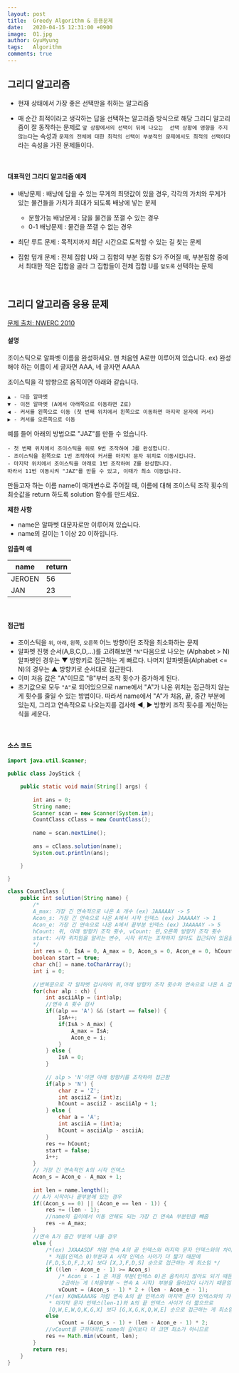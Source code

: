 ```yaml
---
layout:	post
title:  Greedy Algorithm & 응용문제
date:   2020-04-15 12:31:00 +0900
image:  01.jpg
author: GyuMyung
tags:   Algorithm
comments: true
---
```


## 그리디 알고리즘

* 현재 상태에서 가장 좋은 선택만을 취하는 알고리즘

* 매 순간 최적이라고 생각하는 답을 선택하는 알고리즘 방식으로 해당 그리디 알고리즘이 잘 동작하는 문제로 `앞 상황에서의 선택이 뒤에 나오는  선택 상황에 영향을 주지 않는다`는 속성과 `문제의 전체에 대한 최적의 선택이 부분적인 문제에서도 최적의 선택이다`라는 속성을 가진 문제들이다. 

    <br/>

#### 대표적인 그리디 알고리즘 예제

* 배낭문제 : 배낭에 담을 수 있는 무게의 최댓값이 있을 경우, 각각의 가치와 무게가 있는 물건들을 가치가 최대가 되도록 배낭에 넣는 문제
  - 분할가능 배낭문제 : 담을 물건을 쪼갤 수 있는 경우
  - 0-1 배낭문제 : 물건을 쪼갤 수 없는 경우

* 최단 루트 문제 : 목적지까지 최단 시간으로 도착할 수 있는 길 찾는 문제
* 집합 덮개 문제 : 전체 집합 U와 그 집합의 부분 집합 S가 주어질 때, 부분집합 중에서 최대한 적은 집합을 골라 그 집합들이 전체 집합 U를 `덮도록` 선택하는 문제 

​    <br/>

## 그리디 알고리즘 응용 문제

[문제 출처: NWERC 2010](https://commissies.ch.tudelft.nl/chipcie/archief/2010/nwerc/nwerc2010.pdf)

#### 설명

조이스틱으로 알파벳 이름을 완성하세요. 맨 처음엔 A로만 이루어져 있습니다.
ex) 완성해야 하는 이름이 세 글자면 AAA, 네 글자면 AAAA

조이스틱을 각 방향으로 움직이면 아래와 같습니다.

```wiki
▲ - 다음 알파벳
▼ - 이전 알파벳 (A에서 아래쪽으로 이동하면 Z로)
◀ - 커서를 왼쪽으로 이동 (첫 번째 위치에서 왼쪽으로 이동하면 마지막 문자에 커서)
▶ - 커서를 오른쪽으로 이동
```

예를 들어 아래의 방법으로 "JAZ"를 만들 수 있습니다.

``` wiki
- 첫 번째 위치에서 조이스틱을 위로 9번 조작하여 J를 완성합니다.
- 조이스틱을 왼쪽으로 1번 조작하여 커서를 마지막 문자 위치로 이동시킵니다.
- 마지막 위치에서 조이스틱을 아래로 1번 조작하여 Z를 완성합니다.
따라서 11번 이동시켜 "JAZ"를 만들 수 있고, 이때가 최소 이동입니다.
```

만들고자 하는 이름 name이 매개변수로 주어질 때, 이름에 대해 조이스틱 조작 횟수의 최솟값을 return 하도록 solution 함수를 만드세요.

**제한 사항**

- name은 알파벳 대문자로만 이루어져 있습니다.
- name의 길이는 1 이상 20 이하입니다.

**입출력 예**

| name   | return |
| ------ | ------ |
| JEROEN | 56     |
| JAN    | 23     |

  <br/>

#### 접근법

- 조이스틱을 `위`, `아래`, `왼쪽`, `오른쪽` 어느 방향이던 조작을 최소화하는 문제
- 알파벳 진행 순서(A,B,C,D,...)를 고려해보면 `"N"`다음으로 나오는 (Alphabet > N) 알파벳인 경우는 ▼ 방향키로 접근하는 게 빠르다. 나머지 알파벳들(Alphabet <= N)의 경우는 ▲ 방향키로 순서대로 접근한다.
- 이미 처음 값은 "A"이므로 "B"부터 조작 횟수가 증가하게 된다.
- 초기값으로 모두 `"A"`로 되어있으므로 name에서 "A"가 나온 위치는 접근하지 않는게 횟수를 줄일 수 있는 방법이다. 따라서 name에서 "A"가 처음, 끝, 중간 부분에 있는지, 그리고 연속적으로 나오는지를 검사해 ◀, ▶ 방향키 조작 횟수를 계산하는 식을 세운다.

<br/>

#### 소스 코드

``` java
import java.util.Scanner;

public class JoyStick {

	public static void main(String[] args) {
		
		int ans = 0;
		String name;
		Scanner scan = new Scanner(System.in);
		CountClass cClass = new CountClass();
		
		name = scan.nextLine();
		
		ans = cClass.solution(name);
		System.out.println(ans);

	}

}

class CountClass {
	public int solution(String name) {
		/*
		A_max: 가장 긴 연속적으로 나온 A 개수 (ex) JAAAAAY -> 5
		Acon_s: 가장 긴 연속으로 나온 A에서 시작 인덱스 (ex) JAAAAAY -> 1
		Acon_e: 가장 긴 연속으로 나온 A에서 끝부분 인덱스 (ex) JAAAAAY -> 5
		hCount: 위, 아래 방향키 조작 횟수, vCount: 왼,오른쪽 방향키 조작 횟수
		start: 시작 위치임을 알리는 변수, 시작 위치는 조작하지 않아도 접근되어 있음을 나타내줌
		*/
		int res = 0, IsA = 0, A_max = 0, Acon_s = 0, Acon_e = 0, hCount = 0, vCount = 0;
		boolean start = true;
		char ch[] = name.toCharArray();
		int i = 0;
		
		//반복문으로 각 알파벳 검사하여 위,아래 방향키 조작 횟수와 연속으로 나온 A 검사하여 A_max, Acon_e 값도 구함
		for(char alp : ch) {
			int asciiAlp = (int)alp;
			//연속 A 횟수 검사
			if((alp == 'A') && (start == false)) {
				IsA++;
				if(IsA > A_max) {
					A_max = IsA;
					Acon_e = i;
				}
			} else {
				IsA = 0;
			}
			
			// alp > 'N'이면 아래 방향키를 조작하여 접근함
			if(alp > 'N') {
				char z = 'Z';
				int asciiZ = (int)z;
				hCount = asciiZ - asciiAlp + 1;
			} else {
				char a = 'A';
				int asciiA = (int)a;
				hCount = asciiAlp - asciiA;
			}
			res += hCount;
			start = false;
			i++;
		}
		// 가장 긴 연속적인 A의 시작 인덱스
		Acon_s = Acon_e - A_max + 1;
		
		int len = name.length();
		// A가 시작이나 끝부분에 있는 경우
		if((Acon_s == 0) || (Acon_e == len - 1)) {
			res += (len - 1);
			//name의 길이에서 이동 안해도 되는 가장 긴 연속A 부분만큼 빼줌
			res -= A_max; 
		}
		//연속 A가 중간 부분에 나올 경우
		else {
			/*(ex) JXAAASDF 처럼 연속 A의 끝 인덱스와 마지막 문자 인덱스와의 차이가 시작 인덱스보다 클 때
			 * 처음(인덱스 0)부분과 A 시작 인덱스 사이가 더 짧기 때문에
			[F,D,S,D,F,J,X] 보다 [X,J,F,D,S] 순으로 접근하는 게 최소임 */
			if ((len - Acon_e - 1) >= Acon_s)
				/* Acon_s - 1 은 처음 부분(인덱스 0)은 움직이지 않아도 되기 때문에 1 제외하며 
				 2곱하는 게 (처음부분 ~ 연속 A 시작) 부분을 들어갔다 나가기 때문임 */ 
				vCount = (Acon_s - 1) * 2 + (len - Acon_e - 1);
			/*(ex) KQWEAAAXG 처럼 연속 A의 끝 인덱스와 마지막 문자 인덱스와의 차이가 시작 인덱스보다 작을 때
			 * 마지막 문자 인덱스(len-1)와 A의 끝 인덱스 사이가 더 짧으므로
			 [Q,W,E,W,Q,K,G,X] 보다 [G,X,G,K,Q,W,E] 순으로 접근하는 게 최소임 */
			else
				vCount = (Acon_s - 1) + (len - Acon_e - 1) * 2;
			//vCount를 구하더라도 name의 길이보다 더 크면 최소가 아니므로
			res += Math.min(vCount, len);
		}
		return res;
	}
}
```

